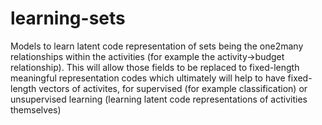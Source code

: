 # learning-sets

Models to learn latent code representation of sets being the one2many relationships within the activities (for example the activity->budget relationship). This will allow those fields to be replaced to fixed-length meaningful representation codes which ultimately will help to have fixed-length vectors of activites, for supervised (for example classification) or unsupervised learning (learning latent code representations of activities themselves)
